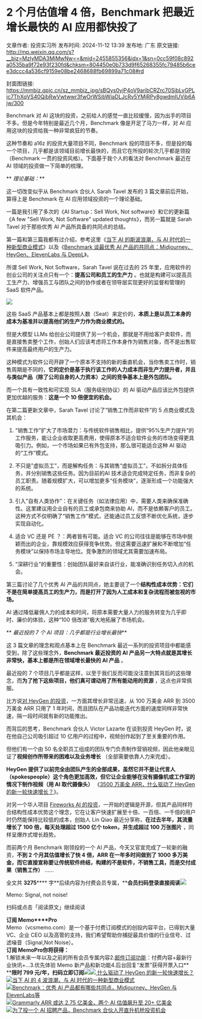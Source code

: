# 2 个月估值增 4 倍，Benchmark 把最近增长最快的 AI 应用都快投了

文章作者: 投资实习所
发布时间: 2024-11-12 13:39
发布地: 广东
原文链接: http://mp.weixin.qq.com/s?__biz=MzIyMDA3MjMwNw==&mid=2455855356&idx=1&sn=0cc59f08c892a0535ba9f72e93f230fd&chksm=804450e0b733d9f65268355fc79485b6cee3dccc4a536cf9159e08be2468688fb69899a71c08#rd

封面图链接: https://mmbiz.qpic.cn/sz_mmbiz_jpg/sBQys0vjP4oV9aribCRZrc70SibLvGPLic7ThXqVS40QibRwVwtwwr3fwOrWSibWiaDLJcRv5YMjRPy8gwdmIUVib6Ajw/300

Benchmark 对 AI 这块的投资，之前给人的感觉一直比较缓慢，因为出手的项目不多。但是今年特别是最近几个月，Benchmark
像是开足了马力一样，对 AI 应用这块的投资给我一种非常疯狂的节奏。

这种节奏和 a16z 的投资大量项目不同，Benchmark
投的项目不多，但是投的每一个项目，几乎都是该领域目前增长最快的，而且它在所投的轮次几乎都是领投（Benchmark 一贯的投资风格）。下面基于我个人的看法对
Benchmark 最近在 AI 领域的投资做一下简单的梳理。

** _理论基础：_**

这一切改变似乎从 Benchmark 合伙人 Sarah Tavel 发布的 3 篇文章前后开始，算得上是 Benchmark 在 AI
应用领域投资的一个理论基础。

一篇是我引用了多次的《AI Startup：Sell Work, Not software》和它的更新篇《A few "Sell Work, Not
Software" updated thoughts》，而另一篇就是 Sarah Tavel 对于那些优秀 AI 产品所具备的共同点的总结。

第一篇和第三篇我都有过介绍，参考这里《[当下 AI 的斯波浪潮，与 AI
时代的一种新型商业模式](http://mp.weixin.qq.com/s?__biz=MzIyMDA3MjMwNw==&mid=2455851826&idx=1&sn=7c15434cb3583316520cb391201e7427&chksm=8044632eb733ea3873ae92c6ecef695762e024f6c58ecc60d7da1d28c44d30dc38db00202c59&scene=21#wechat_redirect)》以及《[Benchmark
谈最优秀 AI 产品的共同点：Midjourney、HeyGen、ElevenLabs 与
DeepL](http://mp.weixin.qq.com/s?__biz=MzIyMDA3MjMwNw==&mid=2455853342&idx=1&sn=092e24be5bb2687c78392a5e79ae3b18&chksm=80446902b733e014bf152da2ef33493484057aae18a1c641ece41e7423d6c48c9d1eaca45c01&scene=21#wechat_redirect)》。

所谓 Sell Work, Not Software，Sarah Tavel 说在过去的 25
年里，应用软件的创业公司的关注点只有一个：**提高公司和员工的生产力**
。也就是构建可以提高员工生产力、增强员工与团队之间的协作或者在领导层实现更好的监督和管理的 SaaS 软件产品。

![](https://mmbiz.qpic.cn/sz_mmbiz_jpg/sBQys0vjP4oV9aribCRZrc70SibLvGPLic7D6wYoff992BnaibzIqV9OXPBaIq2iaOVuRkwpq7fxqRKIs2g1lJxvm6g/640?wx_fmt=jpeg&from=appmsg)

这些 SaaS 产品基本上都是按照人数（Seat）来定价的，**本质上是以员工本身的成本为基准并以提高他们的生产力作为商业模式的。**

但是大模型 LLMs
给创业公司提供了另一个机会，那就是不用给客户卖软件，而是直接售卖整个工作，创始人们应该考虑将工作本身作为销售对象，而不是出售软件来提高最终用户的生产力。

这种模式为软件公司开辟了一个原本不支持的新的垂直机会，当你售卖工作时，销售周期是不同的，**它的定价是基于执行该工作的人力成本而非生产力提升者，并且与类似产品（除了公司自身的人力资本）之间的竞争基本上是外包团队。**

而一个具有一致性和可实现 SLA（服务级别协议）的 AI 驱动产品应该比外包提供更加优越的服务：**这是一个 10 倍便宜的机会。**

在第二篇更新文章中，Sarah Tavel 讨论了“销售工作而非软件”的 5 点商业模式及其机会：

  1. “销售工作”扩大了市场潜力：与传统软件销售相比，提供“95%生产力提升”的工作服务，能让企业收取更高费用，使得原本不适合软件业务的市场变得更具吸引力。例如，一个市场如果已有外包支持，那么很可能适合这种 AI 驱动的“工作”模式。

  2. 不只是”虚拟员工”，而是解构任务：与其销售“虚拟员工”，不如拆分具体任务，并分别销售这些任务。因为目前的AI 技术适合完成特定任务，而非复杂的员工职责。随着规模扩大，可以增加更多“任务模块”，逐渐形成一个功能强大的系统。

  3. 引入”自有人类协作”：在关键任务（如法律应用）中，需要人类来确保准确性。这里建议用企业自有的员工或承包商来协助 AI，而不是依赖客户的员工。这种方式不仅明确了“销售工作”模式，还能通过员工反馈不断优化系统，逐步实现自动化。

  4. 适合 VC 还是 PE ？：两者皆有可能。适合 VC 的公司往往是能够在市场中脱颖而出的企业，靠规模效应获得竞争优势。但这需要迅速扩展和不断增加“任务模块”以保持市场主导地位。竞争激烈的领域尤其需要加速布局。

  5. “深耕行业”的重要性：创始团队最好来自该行业，能准确识别任务切入点的机会。

第三篇讨论了几个优秀 AI
产品的共同点，她主要说了一个**结构性成本优势：它们不是在简单提高员工的生产力，而是打开了因为人工成本和复杂流程而被忽视的市场。**

AI 通过降低雇佣人力的成本和时间，将原本需要大量人力的服务转变为几乎即时、廉价的体验，这种“100 倍改进”极大地拓展了市场机会。

** _最近投的 7 个 AI 项目：几乎都是行业增长最快_**

这 3 篇文章的理念和观点基本上在 Benchmark 最近一系列的投资项目中都能感受到，除了这些理念外，**Benchmark 最近投资的 AI
产品另一大特点就是其增长非常快，基本上都是所在领域增长最快的 AI 产品** 。

最近投的 7 个项目几乎都是这样，以至于我们反而可能没注意到其背后的这些理念，而**为了抢下这些项目，他们真可谓动用了所有能动用的资源**
，这点也非常佩服。

比方说[对 HeyGen
的投资](http://mp.weixin.qq.com/s?__biz=MzIyMDA3MjMwNw==&mid=2455854234&idx=1&sn=2f5331ded4e6653b7452b243874a7c61&chksm=80446c86b733e590b816bf2d05b54fadeca720f626090e6800907e289fa4ab0d18b26cf7300f&scene=21#wechat_redirect)，一方面其增长非常迅速，从
100 万美金 ARR 到 3500 万美金 ARR 只用了 1 年时间，而且团队在产品功能迭代方面的速度同样非常快速，隔一段时间就有新的功能推出。

而背后的思考，Benchmark 合伙人 Victor Lazarte 在谈到投资 HeyGen 时，说在他自己公司吸引超过 10
亿用户的过程中，视频创作起到了至关重要的作用。

但他们有一个由 50 名全职员工组成的团队专门负责制作营销视频，因此他亲眼见证了**视频创作所带来的困难以及业务增长** （全部需要依靠人力来完成）。

**HeyGen
提供了以前完全由团队产生的全部成果，虽然它并不是让代言人（spokespeople）这个角色更加高效，但它让企业能够在没有摄像机或工作室的情况下制作视频（用
AI 取代摄像头）** 《[3500 万美金 ARR，什么驱动了 HeyGen
的新一轮快速增长？](http://mp.weixin.qq.com/s?__biz=MzIyMDA3MjMwNw==&mid=2455854234&idx=1&sn=2f5331ded4e6653b7452b243874a7c61&chksm=80446c86b733e590b816bf2d05b54fadeca720f626090e6800907e289fa4ab0d18b26cf7300f&scene=21#wechat_redirect)》。

对另一个华人项目 [Fireworks AI
的投资](http://mp.weixin.qq.com/s?__biz=MzIyMDA3MjMwNw==&mid=2455853391&idx=1&sn=1efe41bfe7dc27c7defb4b5bb3da17af&chksm=80446953b733e04597d69d079e4881106241d265d035f82803318b6d4bff867d7fd40d3ebd1e&scene=21#wechat_redirect)，一开始的逻辑是开源，但其产品同样符合结构性成本优势这个理念，它在让客户快速扩展至十倍、一百倍、一千倍的用户时仍然能保持比较低的成本，创始人
Lin Qiao 最近分享称，**在过去半年，其流量增长了 100 倍，每天处理超过 1500 亿个 token，并生成超过 100 万张图片**
，同样呈爆炸式增长趋势。

而前两个月 Benchmark 刚领投的一个 AI 产品，今天又官宣完成了一轮新的融资，**不到 2 个月其估值增长了快 4 倍，ARR 在一年多时间做到了
1000 多万美金，而它直接宣称要让传统软件终结，构建的不是软件，不销售工具，而是交付成果（销售工作）** ……

全文共 **3275******
字**后续内容为付费会员专属，****会员扫码登录直接阅读**![](https://mmbiz.qpic.cn/sz_mmbiz_png/sBQys0vjP4oV9aribCRZrc70SibLvGPLic78EByfs6dSwPmeLYBaRtJh6ichTfeHFyGWeMXu0ZNdN15zID2cM4ibwgA/640?wx_fmt=png&from=appmsg)  

Memo: Signal, not noise!

扫码或点击「阅读原文」继续阅读

**订阅 Memo****Pro**  
Memo（vcsmemo.com）是一个基于付费订阅模式的创投内容平台，已得到大量 VC、企业 CEO
以及高管的支持，我们希望帮助你捕捉最具价值的行业信号、过滤噪音（Signal,Not Noise）。  
**订阅 Memo****Pro****你将获得：**  
1.解锁未来一年以及之前的所有会员专属内容2.[邮件订阅功能](http://mp.weixin.qq.com/s?__biz=MzIyMDA3MjMwNw==&mid=2455853781&idx=1&sn=b6f8e3ddc87e9531f3f8c3e9cd98bd9f&chksm=80446ac9b733e3df93b89c17e905182bda7f4d132f3ac468961dfd70badeb92b9fcdf9f7083b&scene=21#wechat_redirect)：付费内容+最新行业快讯+...3.优先体验
Memo 新产品和新功能4.后台回复“发票”获得开票入口**  
****限时 799
元/年，扫码立即订阅**![](https://mmbiz.qpic.cn/mmbiz_png/mrJibAziaMQhQGoNHniac6wGOyRe172dlS0HCYicyjiaCTtly2pULIz6YPNsXeRjoQFSuDYezsia4ibhbAc1X3GKtVRyw/640?wx_fmt=png&wxfrom=5&wx_lazy=1&wx_co=1)[![](https://mmbiz.qpic.cn/sz_mmbiz_jpg/sBQys0vjP4pTXbIgsTibVBDypZ2iaZap9DKgBvzZIkR97AxcmsibY9BwSVbB09GianZbaTUzsqZ51cRlHREsSdaTSA/640?wx_fmt=jpeg)
什么驱动了 HeyGen
的新一轮快速增长？](https://mp.weixin.qq.com/s?__biz=MzIyMDA3MjMwNw==&mid=2455854234&idx=1&sn=2f5331ded4e6653b7452b243874a7c61&chksm=80446c86b733e590b816bf2d05b54fadeca720f626090e6800907e289fa4ab0d18b26cf7300f&scene=21#wechat_redirect)  
[![](https://mmbiz.qpic.cn/sz_mmbiz_jpg/sBQys0vjP4rWueSviambbSLWlmJNibceoVrSJkZaDkqUC4o7ZAlzBeNEpWQusxicH7Ka9GUVp2ENyMUsibibgppyNbA/640?wx_fmt=jpeg)当下
AI 的 4 波浪潮，与 AI
时代的一种新型商业模式](https://mp.weixin.qq.com/s?__biz=MzIyMDA3MjMwNw==&mid=2455851826&idx=1&sn=7c15434cb3583316520cb391201e7427&chksm=8044632eb733ea3873ae92c6ecef695762e024f6c58ecc60d7da1d28c44d30dc38db00202c59&scene=21#wechat_redirect)  
[![](https://mmbiz.qpic.cn/sz_mmbiz_jpg/sBQys0vjP4rBcntRvhtNjGztf8icL59VxZTgFUBicqdmvFM5G65of2u2L1c6bBg3tc5GMWUic30QWM9WY1BiblMOWw/640?wx_fmt=jpeg)Benchmark：优秀
AI 产品都有哪些共同点，Midjourney、HeyGen 与
ElevenLabs等](https://mp.weixin.qq.com/s?__biz=MzIyMDA3MjMwNw==&mid=2455853342&idx=1&sn=092e24be5bb2687c78392a5e79ae3b18&chksm=80446902b733e014bf152da2ef33493484057aae18a1c641ece41e7423d6c48c9d1eaca45c01&scene=21#wechat_redirect)  
[![](https://mmbiz.qpic.cn/sz_mmbiz_jpg/sBQys0vjP4qCpKyEUd4lnPDG0A8IxxiaUo8VaOxicibFB0LLn7Wmjgzw7Sj7xseBMsrQETnJuogwn4KbyiaQk8NHEg/640?wx_fmt=jpeg)Grammarly
ARR 或达 2.75 亿美金，两个 AI 估值飙升至 20+
亿美金](https://mp.weixin.qq.com/s?__biz=MzIyMDA3MjMwNw==&mid=2455855326&idx=1&sn=438999c796479c3f9238311334a6ea44&chksm=804450c2b733d9d4de66d9c96745f8652e0b008f0fb8fc66454ccdc345963835a7dd494ea6c8&scene=21#wechat_redirect)  
[![](https://mmbiz.qpic.cn/sz_mmbiz_jpg/sBQys0vjP4pdzO6xxaicuKEcqoTo9qfGPk3hAT3fqfj8gwOfKF8bZP0TsV7CMhPYOwibHTKdErhJc0Z9Bic9cVfGQ/640?wx_fmt=jpeg)为了投一个
AI 招聘产品，Benchmark
合伙人开直升机抢投资机会](https://mp.weixin.qq.com/s?__biz=MzIyMDA3MjMwNw==&mid=2455855000&idx=1&sn=e86a18a1061fa3bd7c795a9bb5d4dff2&chksm=80446f84b733e6928fac36cb34f4ae1e0ad0cced41e1930902223e7323a81dee6046aef3f78b&scene=21#wechat_redirect)

  

